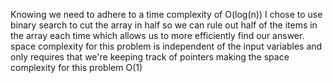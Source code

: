 
Knowing we need to adhere to a time complexity of O(log(n)) I chose to use binary search to 
cut the array in half so we can rule out half of the items in the array each time which 
allows us to more efficiently find our answer. space complexity for this problem is 
independent of the input variables and only requires that we're keeping track of pointers making 
the space complexity for this problem O(1)